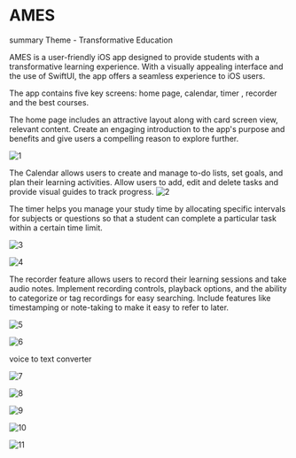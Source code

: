 # AMES
summary 
Theme - Transformative Education

AMES is a user-friendly iOS app designed to provide students with a transformative learning experience. 
With a visually appealing interface and the use of SwiftUI, the app offers a seamless experience to iOS users.


The app contains five key screens: home page, calendar, timer , recorder and the best courses. 


The home page includes an attractive layout along with card screen view, relevant content. Create an engaging introduction to the app's purpose and benefits and give users a compelling reason to explore further.


![1](https://github.com/cianar99/queues/assets/106994839/61128b48-320b-4a30-947e-27764de81bae)




The Calendar allows users to create and manage to-do lists, set goals, and plan their learning activities. Allow users to add, edit and delete tasks and provide visual guides to track progress.
![2](https://github.com/cianar99/queues/assets/106994839/c0effbb2-73de-4109-b7be-7d7abe46ec2a)




The timer helps you manage your study time by allocating specific intervals for subjects or questions so that a student can complete a particular task within a certain time limit. 


![3](https://github.com/cianar99/queues/assets/106994839/0b74a874-91ce-4621-b765-65d965c630b3)


![4](https://github.com/cianar99/queues/assets/106994839/c7633347-4ef8-4a22-b166-014f315bfc4e)



The recorder  feature allows users to record their learning sessions and take audio notes. Implement recording controls, playback options, and the ability to categorize or tag recordings for easy searching. Include features like timestamping or note-taking to make it easy to refer to later. 

![5](https://github.com/cianar99/queues/assets/106994839/c22126fc-61d2-485d-a42a-384a76a40803)


![6](https://github.com/cianar99/queues/assets/106994839/3e9a8cc7-b3f6-47f9-939a-335101cb17ab)






voice to text converter



![7](https://github.com/cianar99/queues/assets/106994839/c5fb481a-ec1b-42c8-87e2-b50abb2ae889)

![8](https://github.com/cianar99/queues/assets/106994839/27f0a8f9-ca3f-4fd5-9e53-595daacab87a)

![9](https://github.com/cianar99/queues/assets/106994839/89c971b9-e55b-4694-b1d1-955548e2bebe)

![10](https://github.com/cianar99/queues/assets/106994839/8b41fc00-220a-4b45-b758-74d18963126f)

![11](https://github.com/cianar99/queues/assets/106994839/08baa70b-4657-4fc1-8025-9f84926c9d5b)

















